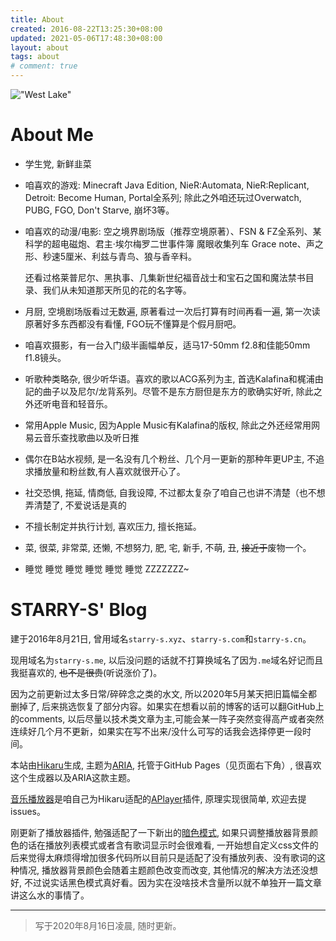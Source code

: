 ```yaml
---
title: About
created: 2016-08-22T13:25:30+08:00
updated: 2021-05-06T17:48:30+08:00
layout: about
tags: about
# comment: true
---
```


!["West Lake"](images/westlake.jpg "West Lake")

# About Me

 * 学生党, 新鲜韭菜

 * 咱喜欢的游戏: Minecraft Java Edition, NieR:Automata, NieR:Replicant, Detroit: Become Human, Portal全系列; 除此之外咱还玩过Overwatch, PUBG, FGO, Don't Starve, 崩坏3等。

 * 咱喜欢的动漫/电影: 空之境界剧场版（推荐空境原著）、FSN & FZ全系列、某科学的超电磁炮、君主·埃尔梅罗二世事件簿 魔眼收集列车 Grace note、声之形、秒速5厘米、利兹与青鸟、狼与香辛料。

   还看过格莱普尼尔、黑执事、几集新世纪福音战士和宝石之国和魔法禁书目录、我们从未知道那天所见的花的名字等。

 * 月厨, 空境剧场版看过无数遍, 原著看过一次后打算有时间再看一遍, 第一次读原著好多东西都没有看懂, FGO玩不懂算是个假月厨吧。

 * 咱喜欢摄影，有一台入门级半画幅单反，适马17-50mm f2.8和佳能50mm f1.8镜头。

 * 听歌种类略杂, 很少听华语。喜欢的歌以ACG系列为主, 首选Kalafina和梶浦由記的曲子以及尼尔/龙背系列。尽管不是东方厨但是东方的歌确实好听, 除此之外还听电音和轻音乐。

 * 常用Apple Music, 因为Apple Music有Kalafina的版权, 除此之外还经常用网易云音乐查找歌曲以及听日推

 * 偶尔在B站水视频, 是一名没有几个粉丝、几个月一更新的那种年更UP主, 不追求播放量和粉丝数,有人喜欢就很开心了。

 * 社交恐惧, 拖延, 情商低, 自我设障, 不过都太复杂了咱自己也讲不清楚（也不想弄清楚了, 不爱说话是真的

 * 不擅长制定并执行计划, 喜欢压力, 擅长拖延。

 * 菜, 很菜, 非常菜, 还懒, 不想努力, 肥, 宅, 新手, 不萌, 丑, ~~接近于~~废物一个。

 * 睡觉 睡觉 睡觉 睡觉 睡觉 睡觉 ZZZZZZZ~

 <!-- * 为避免尴尬, 熟人请尽量不要和咱提“看了我的博客”这个话题, 因为咱的博客是给咱自己看的不是给别人看的, 所以咱有时会尽可能的结束这个话题, （快捷键`Ctrl+W`有惊喜） -->

# STARRY-S' Blog

建于2016年8月21日, 曾用域名`starry-s.xyz`、`starry-s.com`和`starry-s.cn`。

现用域名为`starry-s.me`, 以后没问题的话就不打算换域名了因为`.me`域名好记而且我挺喜欢的, ~~也不是很贵~~(听说涨价了)。

因为之前更新过太多日常/碎碎念之类的水文, 所以2020年5月某天把旧篇幅全都删掉了, 后来挑选恢复了部分内容。如果实在想看以前的博客的话可以翻GitHub上的comments, 以后尽量以技术类文章为主,可能会某一阵子突然变得高产或者突然连续好几个月不更新，如果实在写不出来/没什么可写的话我会选择停更一段时间。

本站由[Hikaru](https://hikaru.alynx.one/)生成, 主题为[ARIA](https://github.com/AlynxZhou/hikaru-theme-aria), 托管于GitHub Pages（见页面右下角）, 很喜欢这个生成器以及ARIA这款主题。

[音乐播放器](https://github.com/STARRY-S/hikaru-generator-aplayer)是咱自己为Hikaru适配的[APlayer](https://github.com/MoePlayer/APlayer)插件, 原理实现很简单, 欢迎去提issues。

刚更新了播放器插件, 勉强适配了一下新出的[暗色模式](https://sh.alynx.one/posts/Dark-Mode-in-Theme/), 如果只调整播放器背景颜色的话在播放列表模式或者含有歌词显示时会很难看, 一开始想自定义css文件的后来觉得太麻烦得增加很多代码所以目前只是适配了没有播放列表、没有歌词的这种情况, 播放器背景颜色会随着主题颜色改变而改变, 其他情况的解决方法还没想好, 不过说实话黑色模式真好看。因为实在没啥技术含量所以就不单独开一篇文章讲这么水的事情了。

----

<!--aplayer
{
    "name": "尼尔机械纪元 Nier Automata - Soundtrack Medley",
    "artist": "Animenz",
    "theme": "#F6890E",
    "url": "https://music.starry-s.me/music/0f0e_0758_070b_8de6859a81025aae1e540aed59439f48.m4a",
    "cover": "https://music.starry-s.me/music/cover/109951163092751719.jpg"
}
-->

> 写于2020年8月16日凌晨, 随时更新。
